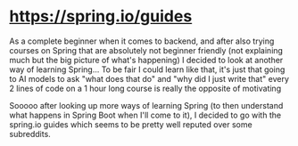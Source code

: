 # https://spring.io/guides

As a complete beginner when it comes to backend, and after also trying courses on Spring that are absolutely not beginner friendly (not explaining much but the big picture of what's happening) I decided to look at another way of learning Spring...
To be fair I could learn like that, it's just that going to AI models to ask "what does that do" and "why did I just write that" every 2 lines of code on a 1 hour long course is really the opposite of motivating

Sooooo after looking up more ways of learning Spring (to then understand what happens in Spring Boot when I'll come to it), I decided to go with the spring.io guides which seems to be pretty well reputed over some subreddits.
